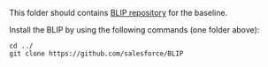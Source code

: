This folder should contains [BLIP repository](https://github.com/salesforce/BLIP) for the baseline.

Install the BLIP by using the following commands (one folder above):
```
cd ../
git clone https://github.com/salesforce/BLIP
```